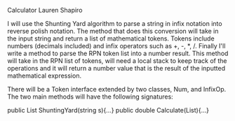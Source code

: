 Calculator
Lauren Shapiro

I will use the Shunting Yard algorithm to parse a string in infix notation into reverse polish notation. The method that does this conversion will take in the input string and return a list of mathematical tokens. Tokens include numbers (decimals included) and infix operators such as +, -, *, /. Finally I'll write a method to parse the RPN token list into a number result. This method will take in the RPN list of tokens, will need a local stack to keep track of the operations and it will return a number value that is the result of the inputted mathematical expression.

There will be a Token interface extended by two classes, Num, and InfixOp. The two main methods will have the following signatures:

public List<Token> ShuntingYard(string s){...}
public double Calculate(List<Token>){...}
